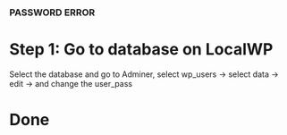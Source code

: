 ### PASSWORD ERROR

# Step 1: Go to database on LocalWP

Select the database and go to Adminer, select wp_users -> select data -> edit -> and change the user_pass

# Done

